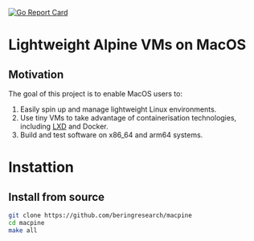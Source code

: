 [![Go Report Card](https://goreportcard.com/badge/github.com/beringresearch/macpine)](https://goreportcard.com/report/github.com/beringresearch/macpine)

# Lightweight Alpine VMs on MacOS


## Motivation
The goal of this project is to enable MacOS users to:

1. Easily spin up and manage lightweight Linux environments.
2. Use tiny VMs to take advantage of containerisation technologies, including [LXD](https://linuxcontainers.org/lxd/introduction/) and Docker.
3. Build and test software on x86_64 and arm64 systems.

# Instattion

## Install from source

```bash
git clone https://github.com/beringresearch/macpine
cd macpine
make all
```